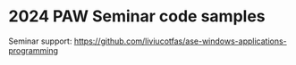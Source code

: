 # 2024 PAW Seminar code samples

Seminar support: https://github.com/liviucotfas/ase-windows-applications-programming
